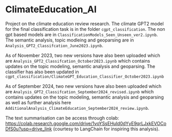 # ClimateEducation_AI
Project on the climate education review research. The climate GPT2 model for the final classification task is in the folder  `cgpt_classification`. The non gpt based models are in `ClassificationModels_Seen_Unseen_ver2.ipynb`. The semantic analysis, topic modleing and geoparsing are in `Analysis_GPT2_Classifcation_June2023.ipynb`.

As of November 2023, two new versions have also been uploaded which are `Analysis_GPT2_Classifcation_October2023.ipynb` which contains updates on the topic modeling, semantic analysis and geoparsing. The classifier has also been updated in `cgpt_classification/ClimateGPT_Education_Classifier_October2023.ipynb`

As of September 2024, two new versions have also been uploaded which are `Analysis_GPT2_Classifcation_September2024_revised.ipynb` which contains updates on the topic modeling, semantic analysis and geoparsing as well as further 
analysis here `AdditionalAnalysis_ClimateEducation_September2024_review.ipynb`. 

The text summarisation can be access through colab: https://colab.research.google.com/drive/1voYSsEHuId0dYyE9qrLJxkEVOCoDfS0u?usp=drive_link (courtesy to LangChain for inspiring this analysis). 
 
